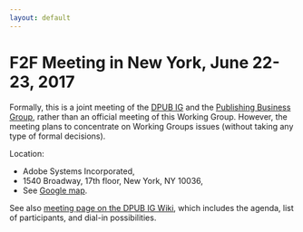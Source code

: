 ```yaml
---
layout: default
---
```


# F2F Meeting in New York, June 22-23, 2017

Formally, this is a joint meeting of the [DPUB IG](https://www.w3.org/dpub/IG/) and the [Publishing Business Group](https://www.w3.org/publishing/groups/publ-bg/), rather than an official meeting of this Working Group. However, the meeting plans to concentrate on Working Groups issues (without taking any type of formal decisions).

Location:
* Adobe Systems Incorporated,
* 1540 Broadway, 17th floor, New York, NY 10036,
* See [Google map](https://www.google.com/maps/place/1540+Broadway,+New+York,+NY+10036/@40.7575933,-73.9875012,17z/data=%214m5%213m4%211s0x89c25855a6e1d89b:0x23970bebb1d60849%218m2%213d40.7580769%214d-73.9848083).

See also [meeting page on the DPUB IG Wiki](https://www.w3.org/dpub/IG/wiki/June_2017_F2F), which includes the agenda, list of participants, and dial-in possibilities.
